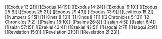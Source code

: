 [[Exodus 13:21]]
[[Exodus 14:19]]
[[Exodus 14:24]]
[[Exodus 16:10]]
[[Exodus 25:8]]
[[Exodus 25:21]]
[[Exodus 29:43]]
[[Exodus 33:9]]
[[Leviticus 16:2]]
[[Numbers 9:15]]
[[1 Kings 8:10]]
[[1 Kings 8:11]]
[[2 Chronicles 5:13]]
[[2 Chronicles 7:2]]
[[Psalms 18:10]]
[[Psalms 26:8]]
[[Isaiah 4:5]]
[[Isaiah 6:4]]
[[Isaiah 57:15]]
[[Ezekiel 43:4]]
[[Ezekiel 43:5]]
[[Haggai 2:7]]
[[Haggai 2:9]]
[[Revelation 15:8]]
[[Revelation 21:3]]
[[Revelation 21:23]]
